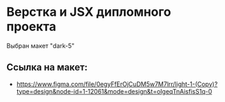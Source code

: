 # **Верстка и JSX дипломного проекта**
Выбран макет "dark-5"
## Ссылка на макет:
* https://www.figma.com/file/0egyFfErOjCuDM5w7M7lrr/light-1-(Copy)?type=design&node-id=1-12061&mode=design&t=oIgeqTnAisfisS1q-0